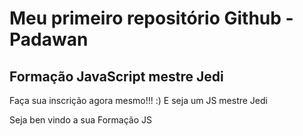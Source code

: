 # Meu primeiro repositório Github - Padawan
## Formação JavaScript mestre Jedi

Faça sua inscrição agora mesmo!!! :) E seja um JS mestre Jedi

Seja ben vindo a sua Formação JS
